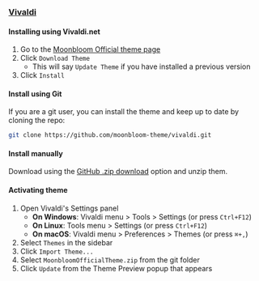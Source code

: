 ### [Vivaldi](https://vivaldi.com)

#### Installing using Vivaldi.net

1. Go to the [Moonbloom Official theme page](https://themes.vivaldi.net/themes/QbnljqAG72m)
2. Click `Download Theme`
    - This will say `Update Theme` if you have installed a previous version
3. Click `Install`

#### Install using Git

If you are a git user, you can install the theme and keep up to date by cloning the repo:

```sh
git clone https://github.com/moonbloom-theme/vivaldi.git
```

#### Install manually

Download using the [GitHub .zip download](https://github.com/moonbloom-theme/vivaldi/archive/refs/heads/main.zip) option and unzip them.

#### Activating theme

1. Open Vivaldi's Settings panel
    - **On Windows**: Vivaldi menu > Tools > Settings (or press `Ctrl+F12`)
    - **On Linux**: Tools menu > Settings (or press `Ctrl+F12`)
    - **On macOS**: Vivaldi menu > Preferences > Themes (or press `⌘+,`)
2. Select `Themes` in the sidebar
3. Click `Import Theme...`
4. Select `MoonbloomOfficialTheme.zip` from the git folder
5. Click `Update` from the Theme Preview popup that appears
